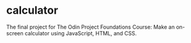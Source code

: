 # calculator
The final project for The Odin Project Foundations Course: Make an on-screen calculator using JavaScript, HTML, and CSS.
